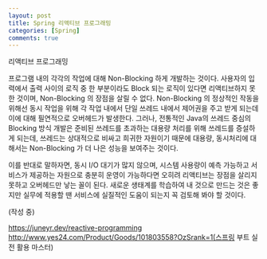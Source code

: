 ```yaml
---
layout: post
title: Spring 리액티브 프로그래밍
categories: [Spring]
comments: true
---
```


리액티브 프로그래밍

프로그램 내의 각각의 작업에 대해 Non-Blocking 하게 개발하는 것이다. 사용자의 입력에서 출력 사이의 로직 중 한 부분이라도 Block 되는 로직이 있다면 리액티브하지 못한 것이며, Non-Blocking 의 장점을 살릴 수 없다.
Non-Blocking 의 정상적인 작동을 위해선 동시 작업을 위해 각 작업 내에서 단일 쓰레드 내에서 제어권을 주고 받게 되는데 이에 대해 필연적으로 오버헤드가 발생한다.
그러나, 전통적인 Java의 쓰레드 중심의 Blocking 방식 개발은 준비된 쓰레드를 초과하는 대용량 처리를 위해 쓰레드를 증설하게 되는데, 쓰레드는 상대적으로 비싸고 희귀한 자원이기 때문에 대용량, 동시처리에 대해서는 Non-Blocking 가 더 나은 성능을 보여주는 것이다.

이를 반대로 말하자면, 동시 I/O 대기가 많지 않으며, 시스템 사용량이 예측 가능하고 서비스가 제공하는 자원으로 충분히 운영이 가능하다면 오히려 리액티브는 장점을 살리지 못하고 오버헤드만 낳는 꼴이 된다.
새로운 생태계를 학습하여 내 것으로 만드는 것은 좋지만 실무에 적용할 땐 서비스에 실질적인 도움이 되는지 꼭 검토해 봐야 할 것이다.

(작성 중)

https://juneyr.dev/reactive-programming
http://www.yes24.com/Product/Goods/101803558?OzSrank=1(스프링 부트 실전 활용 마스터)
